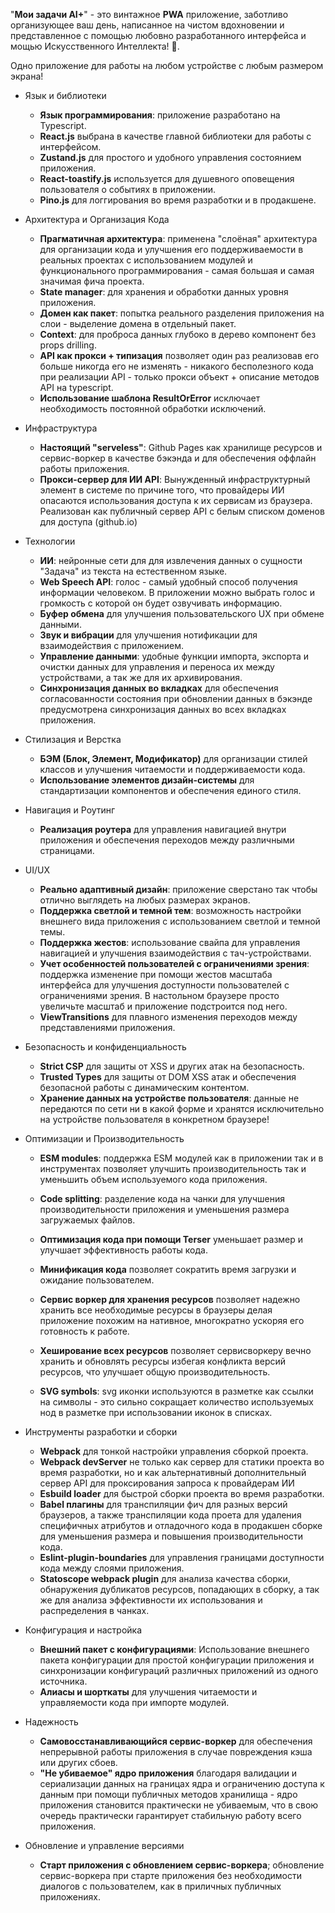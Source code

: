 "**Мои задачи AI+**" - это винтажное **PWA** приложение, заботливо организующее ваш день, написанное на чистом вдохновении и представленное с помощью любовно разработанного интерфейса и мощью Искусственного Интеллекта! 💯.

Одно приложение для работы на любом устройстве с любым размером экрана!

*   Язык и библиотеки
    
    *   **Язык программирования**: приложение разработано на Typescript.
    *   **React.js** выбрана в качестве главной библиотеки для работы с интерфейсом.
    *   **Zustand.js** для простого и удобного управления состоянием приложения.
    *   **React-toastify.js** используется для душевного оповещения пользователя о событиях в приложении.
    *   **Pino.js** для логгирования во время разработки и в продакшене.
*   Архитектура и Организация Кода
    
    *   **Прагматичная архитектура**: применена "слоёная" архитектура для организации кода и улучшения его поддерживаемости в реальных проектах с использованием модулей и функционального программирования - самая большая и самая значимая фича проекта.
    *   **State manager**: для хранения и обработки данных уровня приложения.
    *   **Домен как пакет**: попытка реального разделения приложения на слои - выделение домена в отдельный пакет.
    *   **Context**: для проброса данных глубоко в дерево компонент без props drilling.
    *   **API как прокси + типизация** позволяет один раз реализовав его больше никогда его не изменять - никакого бесполезного кода при реализации API - только прокси объект + описание методов API на typescript.
    *   **Использование шаблона ResultOrError** исключает необходимость постоянной обработки исключений.
*   Инфраструктура
    
    *   **Настоящий "serveless"**: Github Pages как хранилище ресурсов и сервис-воркер в качестве бэкэнда и для обеспечения оффлайн работы приложения.
    *   **Прокси-сервер для ИИ API**: Вынужденный инфраструктурный элемент в системе по причине того, что провайдеры ИИ опасаются использования доступа к их сервисам из браузера. Реализован как публичный сервер API с белым списком доменов для доступа (github.io)
*   Технологии
    
    *   **ИИ**: нейронные сети для для извлечения данных о сущности "Задача" из текста на естественном языке.
    *   **Web Speech API**: голос - самый удобный способ получения информации человеком. В приложении можно выбрать голос и громкость с которой он будет озвучивать информацию.
    *   **Буфер обмена** для улучшения пользовательского UX при обмене данными.
    *   **Звук и вибрации** для улучшения нотификации для взаимодействия с приложением.
    *   **Управление данными**: удобные функции импорта, экспорта и очистки данных для управления и переноса их между устройствами, а так же для их архивирования.
    *   **Синхронизация данных во вкладках** для обеспечения согласованности состояния при обновлении данных в бэкэнде предусмотрена синхронизация данных во всех вкладках приложения.
*   Стилизация и Верстка
    
    *   **БЭМ (Блок, Элемент, Модификатор)** для организации стилей классов и улучшения читаемости и поддерживаемости кода.
    *   **Использование элементов дизайн-системы** для стандартизации компонентов и обеспечения единого стиля.
*   Навигация и Роутинг
    
    *   **Реализация роутера** для управления навигацией внутри приложения и обеспечения переходов между различными страницами.
*   UI/UX
    
    *   **Реально адаптивный дизайн**: приложение сверстано так чтобы отлично выглядеть на любых размерах экранов.
    *   **Поддержка светлой и темной тем**: возможность настройки внешнего вида приложения с использованием светлой и темной темы.
    *   **Поддержка жестов**: использование свайпа для управления навигацией и улучшения взаимодействия с тач-устройствами.
    *   **Учет особенностей пользователей с ограничениями зрения**: поддержка изменение при помощи жестов масштаба интерфейса для улучшения доступности пользователей с ограничениями зрения. В настольном браузере просто увеличьте масштаб и приложение подстроится под него.
    *   **ViewTransitions** для плавного изменения переходов между представлениями приложения.
*   Безопасность и конфиденциальность
    
    *   **Strict CSP** для защиты от XSS и других атак на безопасность.
    *   **Trusted Types** для защиты от DOM XSS атак и обеспечения безопасной работы с динамическим контентом.
    *   **Хранение данных на устройстве пользователя**: данные не передаются по сети ни в какой форме и хранятся исключительно на устройстве пользователя в конкретном браузере!
*   Оптимизации и Производительность
    
    *   **ESM modules**: поддержка ESM модулей как в приложении так и в инструментах позволяет улучшить производительность так и уменьшить объем используемого кода приложения.
    
    *   **Code splitting**: разделение кода на чанки для улучшения производительности приложения и уменьшения размера загружаемых файлов.
    
    *   **Оптимизация кода при помощи Terser** уменьшает размер и улучшает эффективность работы кода.
    
    *   **Минификация кода** позволяет сократить время загрузки и ожидание пользователем.
    
    *   **Сервис воркер для хранения ресурсов** позволяет надежно хранить все необходимые ресурсы в браузеры делая приложение похожим на нативное, многократно ускоряя его готовность к работе.
    
    *   **Хеширование всех ресурсов** позволяет сервисворкеру вечно хранить и обновлять ресурсы избегая конфликта версий ресурсов, что улучшает общую производительность.
    
    *   **SVG symbols**: svg иконки используются в разметке как ссылки на символы - это сильно сокращает количество используемых нод в разметке при использовании иконок в списках.
*   Инструменты разработки и сборки
    
    *   **Webpack** для тонкой настройки управления сборкой проекта.
    *   **Webpack devServer** не только как сервер для статики проекта во время разработки, но и как альтернативный дополнительный сервер API для проксирования запроса к провайдерам ИИ
    *   **Esbuild loader** для быстрой сборки проекта во время разработки.
    *   **Babel плагины** для транспиляции фич для разных версий браузеров, а также транспиляции кода проета для удаления специфичных атрибутов и отладочного кода в продакшен сборке для уменьшения размера и повышения производительности кода.
    *   **Eslint-plugin-boundaries** для управления границами доступности кода между слоями приложения.
    *   **Statoscope webpack plugin** для анализа качества сборки, обнаружения дубликатов ресурсов, попадающих в сборку, а так же для анализа эффективности их использования и распределения в чанках.
*   Конфигурация и настройка
    
    *   **Внешний пакет с конфигурациями**: Использование внешнего пакета конфигурации для простой конфигурации приложения и синхронизации конфигураций различных приложений из одного источника.
    *   **Алиасы и шорткаты** для улучшения читаемости и управляемости кода при импорте модулей.
*   Надежность
    
    *   **Самовосстанавливающийся сервис-воркер** для обеспечения непрерывной работы приложения в случае повреждения кэша или других сбоев.
    *   **"Не убиваемое" ядро приложения** благодаря валидации и сериализации данных на границах ядра и ограничению доступа к данным при помощи публичных методов хранилища - ядро приложения становится практически не убиваемым, что в свою очередь практически гарантирует стабильную работу всего приложения.
*   Обновление и управление версиями
    
    *   **Старт приложения с обновлением сервис-воркера**; обновление сервис-воркера при старте приложения без необходимости диалогов с пользователем, как в приличных публичных приложениях.